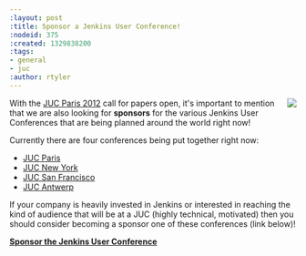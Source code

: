 ```yaml
---
:layout: post
:title: Sponsor a Jenkins User Conference!
:nodeid: 375
:created: 1329838200
:tags:
- general
- juc
:author: rtyler
---
```

<img src="/images/user.gif" align="right"/>

With the [JUC Paris 2012](/content/jenkins-user-conference-2012-paris) call for papers open, it's important to mention that we are also looking for **sponsors** for the various Jenkins User Conferences that are being planned around the world right now!

Currently there are four conferences being put together right now:

* [JUC Paris](https://www.cloudbees.com/jenkins-user-conference-2012-paris.cb)
* [JUC New York](https://www.cloudbees.com/jenkins-user-conference-2012-newyork.cb)
* [JUC San Francisco](https://www.cloudbees.com/jenkins-user-conference-2012-san-francisco.cb)
* [JUC Antwerp](https://www.cloudbees.com/jenkins-user-conference-2012-antwerp.cb)

If your company is heavily invested in Jenkins or interested in reaching the kind of audience that will be at a JUC (highly technical, motivated) then you should consider becoming a sponsor one of these conferences (link below)! 

**[Sponsor the Jenkins User Conference](https://www.cloudbees.com/jenkins-user-conference-2012-sponsorship.cb)**
